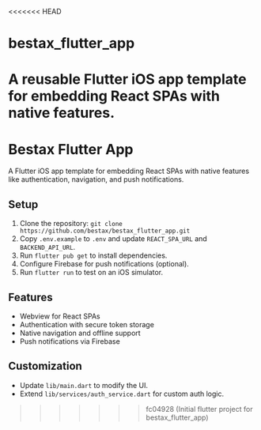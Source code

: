 <<<<<<< HEAD
# bestax_flutter_app
A reusable Flutter iOS app template for embedding React SPAs with native features.
=======
# Bestax Flutter App

A Flutter iOS app template for embedding React SPAs with native features like authentication, navigation, and push notifications.

## Setup
1. Clone the repository: `git clone https://github.com/bestax/bestax_flutter_app.git`
2. Copy `.env.example` to `.env` and update `REACT_SPA_URL` and `BACKEND_API_URL`.
3. Run `flutter pub get` to install dependencies.
4. Configure Firebase for push notifications (optional).
5. Run `flutter run` to test on an iOS simulator.

## Features
- Webview for React SPAs
- Authentication with secure token storage
- Native navigation and offline support
- Push notifications via Firebase

## Customization
- Update `lib/main.dart` to modify the UI.
- Extend `lib/services/auth_service.dart` for custom auth logic.
>>>>>>> fc04928 (Initial flutter project for bestax_flutter_app)
